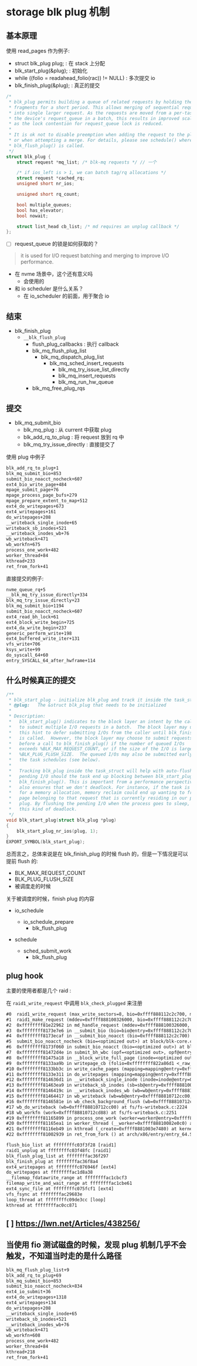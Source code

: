 # storage blk plug 机制

## 基本原理
使用 read_pages 作为例子:
- struct blk_plug plug; : 在 stack 上分配
- blk_start_plug(&plug); : 初始化
- while ((folio = readahead_folio(rac)) != NULL) : 多次提交 io
- blk_finish_plug(&plug); : 真正的提交


```c
/*
 * blk_plug permits building a queue of related requests by holding the I/O
 * fragments for a short period. This allows merging of sequential requests
 * into single larger request. As the requests are moved from a per-task list to
 * the device's request_queue in a batch, this results in improved scalability
 * as the lock contention for request_queue lock is reduced.
 *
 * It is ok not to disable preemption when adding the request to the plug list
 * or when attempting a merge. For details, please see schedule() where
 * blk_flush_plug() is called.
 */
struct blk_plug {
	struct request *mq_list; /* blk-mq requests */ // 一个

	/* if ios_left is > 1, we can batch tag/rq allocations */
	struct request *cached_rq;
	unsigned short nr_ios;

	unsigned short rq_count;

	bool multiple_queues;
	bool has_elevator;
	bool nowait;

	struct list_head cb_list; /* md requires an unplug callback */
};
```

- [ ] request_queue 的锁是如何获取的？


> it is used for I/O request batching and merging to improve I/O performance.

- 在 nvme 场景中，这个还有意义吗
  - 会使用的
- 和 io scheduler 是什么关系？
  - 在 io_scheduler 的前面，用于聚合 io


## 结束
- blk_finish_plug
  - `__blk_flush_plug`
    - flush_plug_callbacks : 执行 callback
    - blk_mq_flush_plug_list
      - blk_mq_dispatch_plug_list
        - blk_mq_sched_insert_requests
          - blk_mq_try_issue_list_directly
          - blk_mq_insert_requests
          - blk_mq_run_hw_queue
    - blk_mq_free_plug_rqs

## 提交
- blk_mq_submit_bio
  - blk_mq_plug : 从 current 中获取 plug
  - blk_add_rq_to_plug : 将 request 放到 rq 中
  - blk_mq_try_issue_directly : 直接提交了

使用 plug 中例子
```txt
blk_add_rq_to_plug+1
blk_mq_submit_bio+853
submit_bio_noacct_nocheck+607
ext4_bio_write_page+484
mpage_submit_page+76
mpage_process_page_bufs+279
mpage_prepare_extent_to_map+512
ext4_do_writepages+673
ext4_writepages+161
do_writepages+208
__writeback_single_inode+65
writeback_sb_inodes+521
__writeback_inodes_wb+76
wb_writeback+471
wb_workfn+675
process_one_work+482
worker_thread+84
kthread+233
ret_from_fork+41
```
直接提交的例子:
```txt
nvme_queue_rq+5
__blk_mq_try_issue_directly+334
blk_mq_try_issue_directly+23
blk_mq_submit_bio+1194
submit_bio_noacct_nocheck+607
ext4_read_bh_lock+61
ext4_block_write_begin+725
ext4_da_write_begin+237
generic_perform_write+198
ext4_buffered_write_iter+131
vfs_write+706
ksys_write+99
do_syscall_64+60
entry_SYSCALL_64_after_hwframe+114
```


## 什么时候真正的提交

```c
/**
 * blk_start_plug - initialize blk_plug and track it inside the task_struct
 * @plug:	The &struct blk_plug that needs to be initialized
 *
 * Description:
 *   blk_start_plug() indicates to the block layer an intent by the caller
 *   to submit multiple I/O requests in a batch.  The block layer may use
 *   this hint to defer submitting I/Os from the caller until blk_finish_plug()
 *   is called.  However, the block layer may choose to submit requests
 *   before a call to blk_finish_plug() if the number of queued I/Os
 *   exceeds %BLK_MAX_REQUEST_COUNT, or if the size of the I/O is larger than
 *   %BLK_PLUG_FLUSH_SIZE.  The queued I/Os may also be submitted early if
 *   the task schedules (see below).
 *
 *   Tracking blk_plug inside the task_struct will help with auto-flushing the
 *   pending I/O should the task end up blocking between blk_start_plug() and
 *   blk_finish_plug(). This is important from a performance perspective, but
 *   also ensures that we don't deadlock. For instance, if the task is blocking
 *   for a memory allocation, memory reclaim could end up wanting to free a
 *   page belonging to that request that is currently residing in our private
 *   plug. By flushing the pending I/O when the process goes to sleep, we avoid
 *   this kind of deadlock.
 */
void blk_start_plug(struct blk_plug *plug)
{
	blk_start_plug_nr_ios(plug, 1);
}
EXPORT_SYMBOL(blk_start_plug);
```
总而言之，总体来说是在 blk_finish_plug 的时候 flush 的，但是一下情况是可以提前 flush 的:
- BLK_MAX_REQUEST_COUNT
- BLK_PLUG_FLUSH_SIZE
- 被调度走的时候

关于被调度的时候，finish plug 的内容
- io_schedule
  - io_schedule_prepare
    - blk_flush_plug

- schedule
  - sched_submit_work
    - blk_flush_plug

## plug hook
主要的使用者都是几个 raid :

在 `raid1_write_request` 中调用 `blk_check_plugged` 来注册
```txt
#0  raid1_write_request (max_write_sectors=8, bio=0xffff888112c2c700, mddev=0xffff888100326000) at drivers/md/raid1.c:1356
#1  raid1_make_request (mddev=0xffff888100326000, bio=0xffff888112c2c700) at drivers/md/raid1.c:1660
#2  0xffffffff81e22962 in md_handle_request (mddev=0xffff888100326000, bio=0xffff888112c2c700) at drivers/md/md.c:431
#3  0xffffffff8173e7e6 in __submit_bio (bio=bio@entry=0xffff888112c2c700) at block/blk-core.c:604
#4  0xffffffff8173ecaf in __submit_bio_noacct (bio=0xffff888112c2c700) at block/blk-core.c:647
#5  submit_bio_noacct_nocheck (bio=<optimized out>) at block/blk-core.c:710
#6  0xffffffff8173f060 in submit_bio_noacct (bio=<optimized out>) at block/blk-core.c:807
#7  0xffffffff81472d4e in submit_bh_wbc (opf=<optimized out>, opf@entry=1048577, bh=<optimized out>, wbc=wbc@entry=0xffffc90000057ca0) at fs/buffer.c:2750
#8  0xffffffff81475a18 in __block_write_full_page (inode=<optimized out>, page=0xffffea0004681340, get_block=0xffffffff81735f30 <blkdev_get_block>, wbc=0xffffc90000057ca0, handler=0xffffffff814736f0 <end_buffer_async_write>) at fs/buffer.c:1835
#9  0xffffffff8133aa9b in writepage_cb (folio=0xffffffff822a86d1 <_raw_spin_unlock_irqrestore+49>, wbc=0x0 <fixed_percpu_data>, data=0x0 <fixed_percpu_data>) at mm/page-writeback.c:2535
#10 0xffffffff8133bb3c in write_cache_pages (mapping=mapping@entry=0xffff888100480b08, wbc=wbc@entry=0xffffc90000057ca0, writepage=writepage@entry=0xffffffff8133aa80 <writepage_cb>, data=data@entry=0xffff888100480b08) at mm/page-writeback.c:2473
#11 0xffffffff8133e311 in do_writepages (mapping=mapping@entry=0xffff888100480b08, wbc=wbc@entry=0xffffc90000057ca0) at mm/page-writeback.c:2556
#12 0xffffffff814636d1 in __writeback_single_inode (inode=inode@entry=0xffff888100480990, wbc=wbc@entry=0xffffc90000057ca0) at fs/fs-writeback.c:1603
#13 0xffffffff81463ea9 in writeback_sb_inodes (sb=sb@entry=0xffff888100161800, wb=wb@entry=0xffff88810712cc00, work=work@entry=0xffffc90000057e30) at fs/fs-writeback.c:1894
#14 0xffffffff8146419c in __writeback_inodes_wb (wb=wb@entry=0xffff88810712cc00, work=work@entry=0xffffc90000057e30) at fs/fs-writeback.c:1965
#15 0xffffffff81464417 in wb_writeback (wb=wb@entry=0xffff88810712cc00, work=work@entry=0xffffc90000057e30) at fs/fs-writeback.c:2070
#16 0xffffffff8146581e in wb_check_background_flush (wb=0xffff88810712cc00) at fs/fs-writeback.c:2136
#17 wb_do_writeback (wb=0xffff88810712cc00) at fs/fs-writeback.c:2224
#18 wb_workfn (work=0xffff88810712cd88) at fs/fs-writeback.c:2251
#19 0xffffffff81165899 in process_one_work (worker=worker@entry=0xffff88810082e0c0, work=0xffff88810712cd88) at kernel/workqueue.c:2390
#20 0xffffffff81165ea1 in worker_thread (__worker=0xffff88810082e0c0) at kernel/workqueue.c:2537
#21 0xffffffff8116eb49 in kthread (_create=0xffff8881003e7480) at kernel/kthread.c:376
#22 0xffffffff81002939 in ret_from_fork () at arch/x86/entry/entry_64.S:308
```

```txt
flush_bio_list at ffffffffc03f3f28 [raid1]
raid1_unplug at ffffffffc03f48fc [raid1]
blk_flush_plug_list at ffffffffac36f297
blk_finish_plug at ffffffffac36f8a4
ext4_writepages at ffffffffc076946f [ext4]
do_writepages at ffffffffac1d8a38
__filemap_fdatawrite_range at ffffffffac1cbcf3
filemap_write_and_wait_range at ffffffffac1cbe61
ext4_sync_file at ffffffffc075fcf1 [ext4]
vfs_fsync at ffffffffac29683e
loop_thread at ffffffffc09de3cc [loop]
kthread at ffffffffac0cc871
```

## [ ] https://lwn.net/Articles/438256/


## 当使用 fio 测试磁盘的时候，发现 plug 机制几乎不会触发，不知道当时走的是什么路径
```txt
blk_mq_flush_plug_list+9
blk_add_rq_to_plug+69
blk_mq_submit_bio+853
submit_bio_noacct_nocheck+834
ext4_io_submit+36
ext4_do_writepages+1318
ext4_writepages+134
do_writepages+208
__writeback_single_inode+65
writeback_sb_inodes+521
__writeback_inodes_wb+76
wb_writeback+471
wb_workfn+608
process_one_work+482
worker_thread+84
kthread+218
ret_from_fork+41
```
